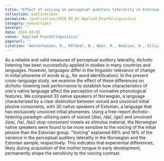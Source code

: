 ```yaml
---
title: "Effect of voicing on perceptual auditory laterality in Estonian and Norwegian native speakers"
collection: publications
permalink: /publication/2018_03_01-Applied_Psycholinguistics
category: manuscripts
excerpt: ''
date: 2018-03-01
venue: 'Applied Psycholinguistics'
paperurl: ''
citation: 'Westerhausen, R., Põldver, N., Naar, R., Radziun, D., Silvia Kaarep, M. S., Kreegipuu, K., Hugdahl, K., Lippus, P., & Kompus, K. (2018). &quot;Effect of voicing on perceptual auditory laterality in Estonian and Norwegian native speakers.&quot; <i>Applied Psycholinguistics</i>. 39(2).'
---
```


As a reliable and valid measures of perceptual auditory laterality, dichotic listening has been successfully applied in studies in many countries and languages. However, languages differ in the linguistic relevance of change in initial phoneme of words (e.g., for word identification). In the present cross-language study, we examine the effect of these differences on dichotic-listening task performance to establish how characteristics of one's native language affect the perception of nonnative phonological features. We compared 33 native speakers of Norwegian, a language characterized by a clear distinction between voiced and unvoiced initial plosive consonants, with 30 native speakers of Estonian, a language that has exclusively unvoiced initial phonemes. Using a free-report dichotic-listening paradigm utilizing pairs of voiced (/ba/, /da/, /ga/) and unvoiced (/pa/, /ta/, /ka/) stop-consonant vowels as stimulus material, the Norwegian native speakers were found to be more sensitive to the voicing of the initial plosive than the Estonian group. “Voicing” explained 69% and 18% of the variance in the perceptual auditory laterality in the Norwegian and the Estonian sample, respectively. This indicates that experiential differences, likely during acquisition of the mother tongue in early development, permanently shape the sensitivity to the voicing contrast.